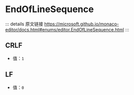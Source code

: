 # EndOfLineSequence

<backTop />
        
::: details 原文链接
https://microsoft.github.io/monaco-editor/docs.html#enums/editor.EndOfLineSequence.html
:::

## CRLF
- 值：`1`

## LF
- 值：`0`
